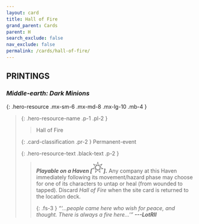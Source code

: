 ```yaml
---
layout: card
title: Hall of Fire
grand_parent: Cards
parent: H
search_exclude: false
nav_exclude: false
permalink: /cards/hall-of-fire/
---
```


## PRINTINGS


### _Middle-earth: Dark Minions_

{: .hero-resource .mx-sm-6 .mx-md-8 .mx-lg-10 .mb-4 }
> {: .hero-resource-name .p-1 .pl-2 }
> > <div class="card-mp"></div>
> > <div class="card-name">Hall of Fire</div>
>
> {: .card-classification .pr-2 }
> Permanent-event
>
> {: .hero-resource-text .black-text .p-2 }
> > ***Playable on a Haven \[![](/assets/images/free-haven.svg)].*** Any company at this Haven immediately following its movement/hazard phase may choose for one of its characters to untap or heal (from wounded to tapped). Discard _Hall of Fire_ when the site card is returned to the location deck. 
> > 
> > {: .fs-3 } 
> > _“‘...people came here who wish for peace, and thought. There is always a fire here...’”_ ***---&#65279;LotRII*** 
> 
